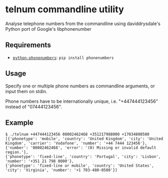telnum commandline utility
==========================

Analyse telephone numbers from the commandline using daviddrysdale's Python
port of Google's libphonenumber

Requirements
------------

* [`python-phonenumbers`](https://github.com/daviddrysdale/python-phonenumbers): `pip install phonenumbers`

Usage
-----

Specify one or multiple phone numbers as commandline arguments, or input them
on stdin.

Phone numbers have to be internationally unique, i.e. "+447444123456" instead
of "07444123456".

Example
-------

```
$ ./telnum +447444123456 08002462468 +351217988000 +17034800500
[{'phonetype': 'mobile', 'country': 'United Kingdom', 'city': 'United Kingdom', 'carrier': 'Vodafone', 'number': '+44 7444 123456'},
{'number': '08002462468', 'error': '(0) Missing or invalid default region.'},
{'phonetype': 'fixed-line', 'country': 'Portugal', 'city': 'Lisbon', 'number': '+351 21 798 8000'},
{'phonetype': 'fixed-line or mobile', 'country': 'United States', 'city': 'Virginia', 'number': '+1 703-480-0500'}]
```
